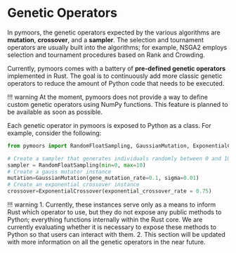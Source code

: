 # Genetic Operators

In pymoors, the genetic operators expected by the various algorithms are **mutation**, **crossover**, and a **sampler**. The selection and tournament operators are usually built into the algorithms; for example, NSGA2 employs selection and tournament procedures based on Rank and Crowding.

Currently, pymoors comes with a battery of **pre-defined genetic operators** implemented in Rust. The goal is to continuously add more classic genetic operators to reduce the amount of Python code that needs to be executed.

!!! warning 
    At the moment, pymoors does not provide a way to define custom genetic operators using NumPy functions. This feature is planned to be available as soon as possible.

Each genetic operator in pymoors is exposed to Python as a class. For example, consider the following:

```python
from pymoors import RandomFloatSampling, GaussianMutation, ExponentialCrossover,

# Create a sampler that generates individuals randomly between 0 and 10.
sampler = RandomFloatSampling(min=0, max=10)
# Create a gauss mutator instance
mutation=GaussianMutation(gene_mutation_rate=0.1, sigma=0.01)
# Create an exponential crossover instance
crossover=ExponentialCrossover(exponential_crossover_rate = 0.75)
```

!!! warning 
    1. Currently, these instances serve only as a means to inform Rust which operator to use, but they do not expose any public methods to Python; everything functions internally within the Rust core. We are currently evaluating whether it is necessary to expose these methods to Python so that users can interact with them.
    2. This section will be updated with more information on all the genetic operators in the near future.
